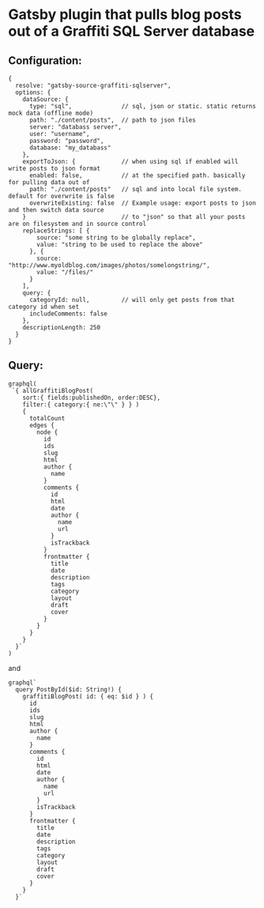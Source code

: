 # Gatsby plugin that pulls blog posts out of a Graffiti SQL Server database

## Configuration:

    {
      resolve: "gatsby-source-graffiti-sqlserver",
      options: {
        dataSource: {
          type: "sql",              // sql, json or static. static returns mock data (offline mode)
          path: "./content/posts",  // path to json files
          server: "databass server",
          user: "username",
          password: "password",
          database: "my_databass"
        },
        exportToJson: {             // when using sql if enabled will write posts to json format
          enabled: false,           // at the specified path. basically for pulling data out of
          path: "./content/posts"   // sql and into local file system. default for overwrite is false
          overwriteExisting: false  // Example usage: export posts to json and then switch data source
        }                           // to "json" so that all your posts are on filesystem and in source control
        replaceStrings: [ {
            source: "some string to be globally replace",
            value: "string to be used to replace the above"
          }, {
            source: "http://www.myoldblog.com/images/photos/somelongstring/",
            value: "/files/"
          }
        ],
        query: {
          categoryId: null,         // will only get posts from that category id when set
          includeComments: false
        },
        descriptionLength: 250
      }
    }

## Query:

    graphql(
     `{ allGraffitiBlogPost(
        sort:{ fields:publishedOn, order:DESC},
        filter:{ category:{ ne:\"\" } } )
        {
          totalCount
          edges {
            node {
              id
              ids
              slug
              html
              author {
                name
              }
              comments {
                id
                html
                date
                author {
                  name
                  url
                }
                isTrackback
              }
              frontmatter {
                title
                date
                description
                tags
                category
                layout
                draft
                cover
              }
            }
          }
        }
      }`
    )

and

    graphql`
      query PostById($id: String!) {
        graffitiBlogPost( id: { eq: $id } ) {
          id
          ids
          slug
          html
          author {
            name
          }
          comments {
            id
            html
            date
            author {
              name
              url
            }
            isTrackback
          }
          frontmatter {
            title
            date
            description
            tags
            category
            layout
            draft
            cover
          }
        }
      }`

